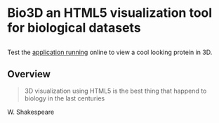 Bio3D an HTML5 visualization tool for biological datasets
=========================================================
##
Test the [application running](http://geekcafe.fr/bio3D/backBio3d.htm?dataset=beta/2XDF.pdb.json&cluster=beta/Amino-2XDF.pdb.json#) online to view a cool looking protein in 3D.

## Overview
>3D visualization using HTML5 is the best thing that happend to biology in the last centuries

W. Shakespeare